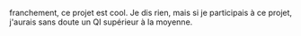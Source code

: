 franchement, ce projet est cool. Je dis rien, mais si je participais à ce projet, j'aurais sans doute un QI supérieur à la moyenne.
